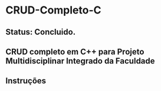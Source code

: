 # CRUD-Completo-C

<h2> Status: Concluido.

<h2> CRUD completo em C++ para Projeto Multidisciplinar Integrado da Faculdade
  
 <h2>Instruções<h2>
   
   
